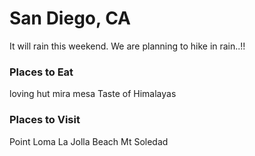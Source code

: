 # San Diego, CA
It will rain this weekend. We are planning to hike in rain..!!
### Places to Eat
loving hut mira mesa
Taste of Himalayas

### Places to Visit
Point Loma
La Jolla Beach
Mt Soledad
